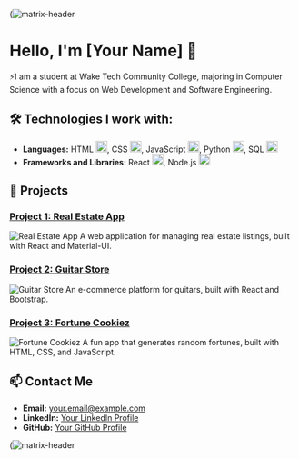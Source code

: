 (![matrix-header](https://github.com/ejmoore99/ejmoore99/assets/155325780/d3acaae1-bc14-4b88-9866-ab5648e51fbb)


# Hello, I'm [Your Name] 👋

⚡I am a student at Wake Tech Community College, majoring in Computer Science with a focus on Web Development and Software Engineering.

## 🛠 Technologies I work with:

- **Languages:** HTML <img src="(https://www.google.com/url?sa=i&url=https%3A%2F%2Fmosaic-lille.fr%2F%3Fo%3Ddownload-free-photo-of-logo-html-html5-icon-free-rr-e1B24JCY&psig=AOvVaw2MRnbkK9ydBVzfzGJNjkrL&ust=1717189412021000&source=images&cd=vfe&opi=89978449&ved=0CBEQjRxqFwoTCMiyzJqjtoYDFQAAAAAdAAAAABAJ)" width="20"/>, CSS <img src="(https://www.google.com/url?sa=i&url=https%3A%2F%2F1000logos.net%2Fcss-logo%2F&psig=AOvVaw0RZuaMItJQKfFXj8gj1_t7&ust=1717189497931000&source=images&cd=vfe&opi=89978449&ved=0CBIQjRxqFwoTCPDo-sSjtoYDFQAAAAAdAAAAABAJ)" width="20"/>, JavaScript <img src="(https://www.google.com/url?sa=i&url=https%3A%2F%2Fgiphy.com%2Fstickers%2Faluraonline-js-java-tbryr3T62vOH4MwiE5&psig=AOvVaw0C_GUnsiYYgTbQ0jN8bgFK&ust=1717189562337000&source=images&cd=vfe&opi=89978449&ved=0CBEQjRxqFwoTCIDgwOGjtoYDFQAAAAAdAAAAABA5)" width="20"/>, Python <img src="(https://www.google.com/url?sa=i&url=https%3A%2F%2Fwww.reddit.com%2Fr%2FBlockbench%2Fcomments%2F14ud63q%2Fpython_icon%2F&psig=AOvVaw1LzfIt8Qk2UAHLHezMYRjP&ust=1717189627044000&source=images&cd=vfe&opi=89978449&ved=0CBEQjRxqFwoTCNjxmYCktoYDFQAAAAAdAAAAABAE)" width="20"/>, SQL <img src="(https://www.google.com/url?sa=i&url=https%3A%2F%2Ficonduck.com%2Ficons%2F2636%2Fsql-database-generic&psig=AOvVaw38ipHspptG2PXv7HLO4Csx&ust=1717189684251000&source=images&cd=vfe&opi=89978449&ved=0CBIQjRxqFwoTCLDO5pqktoYDFQAAAAAdAAAAABAE)" width="20"/>
- **Frameworks and Libraries:** React <img src="(https://www.google.com/url?sa=i&url=https%3A%2F%2Fgiphy.com%2Fstickers%2Fesveo-react-reactjs-spinner-RJzm826vu7WbJvBtxX&psig=AOvVaw267mvSHpiCJngq8U866Cjv&ust=1717189749512000&source=images&cd=vfe&opi=89978449&ved=0CBEQjRxqFwoTCOCY6bmktoYDFQAAAAAdAAAAABAE)" width="20"/>, Node.js <img src="(https://www.google.com/url?sa=i&url=https%3A%2F%2Fgiphy.com%2Fstickers%2Fdevrock-node-nodejs-edr-kdFc8fubgS31b8DsVu&psig=AOvVaw06AwVX_X92DGXfsWwp5JKq&ust=1717189773293000&source=images&cd=vfe&opi=89978449&ved=0CBEQjRxqFwoTCOiTqsWktoYDFQAAAAAdAAAAABAV)" width="20"/>

## 🌟 Projects

### [Project 1: Real Estate App](https://github.com/yourusername/real-estate-app)
![Real Estate App](path/to/your/project1/image.jpg)
A web application for managing real estate listings, built with React and Material-UI.

### [Project 2: Guitar Store](https://github.com/yourusername/guitar-store)
![Guitar Store](path/to/your/project2/image.jpg)
An e-commerce platform for guitars, built with React and Bootstrap.

### [Project 3: Fortune Cookiez](https://github.com/yourusername/fortune-cookiez)
![Fortune Cookiez](path/to/your/project3/image.jpg)
A fun app that generates random fortunes, built with HTML, CSS, and JavaScript.

## 📫 Contact Me

- **Email:** [your.email@example.com](mailto:your.email@example.com)
- **LinkedIn:** [Your LinkedIn Profile](https://www.linkedin.com/in/yourusername)
- **GitHub:** [Your GitHub Profile](https://github.com/yourusername)

(![matrix-header](https://github.com/ejmoore99/ejmoore99/assets/155325780/d3acaae1-bc14-4b88-9866-ab5648e51fbb)

<!---
ejmoore99/ejmoore99 is a ✨ special ✨ repository because its `README.md` (this file) appears on your GitHub profile.
You can click the Preview link to take a look at your changes.
--->
